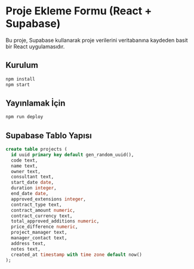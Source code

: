 # Proje Ekleme Formu (React + Supabase)

Bu proje, Supabase kullanarak proje verilerini veritabanına kaydeden basit bir React uygulamasıdır.

## Kurulum

```bash
npm install
npm start
```

## Yayınlamak İçin

```bash
npm run deploy
```

## Supabase Tablo Yapısı

```sql
create table projects (
  id uuid primary key default gen_random_uuid(),
  code text,
  name text,
  owner text,
  consultant text,
  start_date date,
  duration integer,
  end_date date,
  approved_extensions integer,
  contract_type text,
  contract_amount numeric,
  contract_currency text,
  total_approved_additions numeric,
  price_difference numeric,
  project_manager text,
  manager_contact text,
  address text,
  notes text,
  created_at timestamp with time zone default now()
);
```
